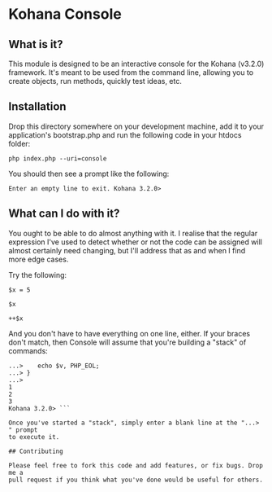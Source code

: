 # Kohana Console

## What is it?

This module is designed to be an interactive console for the Kohana (v3.2.0)
framework. It's meant to be used from the command line, allowing you to create
objects, run methods, quickly test ideas, etc.

## Installation

Drop this directory somewhere on your development machine, add it to your 
application's bootstrap.php and run the following code in your htdocs folder:

`php index.php --uri=console`

You should then see a prompt like the following:

`Enter an empty line to exit.
Kohana 3.2.0> `

## What can I do with it?

You ought to be able to do almost anything with it. I realise that the regular
expression I've used to detect whether or not the code can be assigned will
almost certainly need changing, but I'll address that as and when I find more
edge cases.

Try the following:

`$x = 5`

`$x`

`++$x`

And you don't have to have everything on one line, either. If your braces
don't match, then Console will assume that you're building a "stack" of
commands:

```Kohana 3.2.0> foreach (array(1, 2, 3) as $v) {
...> 	echo $v, PHP_EOL;
...> }
...> 
1
2
3
Kohana 3.2.0> ```

Once you've started a "stack", simply enter a blank line at the "...> " prompt
to execute it.

## Contributing

Please feel free to fork this code and add features, or fix bugs. Drop me a
pull request if you think what you've done would be useful for others.